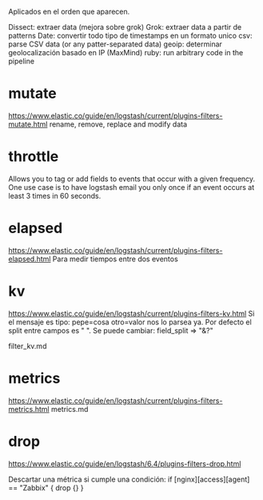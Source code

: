 Aplicados en el orden que aparecen.

Dissect: extraer data (mejora sobre grok)
Grok: extraer data a partir de patterns
Date: convertir todo tipo de timestamps en un formato unico
csv: parse CSV data (or any patter-separated data)
geoip: determinar geolocalización basado en IP (MaxMind)
ruby: run arbitrary code in the pipeline

# mutate
https://www.elastic.co/guide/en/logstash/current/plugins-filters-mutate.html
rename, remove, replace and modify data

# throttle
Allows you to tag or add fields to events that occur with a given frequency. One use case is to have logstash email you only once if an event occurs at least 3 times in 60 seconds.


# elapsed
https://www.elastic.co/guide/en/logstash/current/plugins-filters-elapsed.html
Para medir tiempos entre dos eventos

# kv
https://www.elastic.co/guide/en/logstash/current/plugins-filters-kv.html
Si el mensaje es tipo: pepe=cosa otro=valor nos lo parsea ya.
Por defecto el split entre campos es " ".
Se puede cambiar: field_split => "&?"

filter_kv.md


# metrics
https://www.elastic.co/guide/en/logstash/current/plugins-filters-metrics.html
metrics.md



# drop
https://www.elastic.co/guide/en/logstash/6.4/plugins-filters-drop.html

Descartar una métrica si cumple una condición:
if [nginx][access][agent] == "Zabbix" {
  drop {}
}

